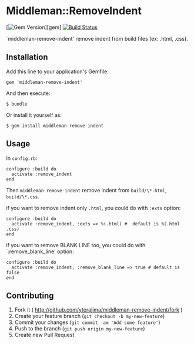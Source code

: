 # Middleman::RemoveIndent

[![Gem Version](https://badge.fury.io/rb/middleman-remove-indent.svg)][gem]
[![Build Status](https://travis-ci.org/yterajima/middleman-remove-indent.svg?branch=master)](https://travis-ci.org/yterajima/middleman-remove-indent)

`middleman-remove-indent' remove indent from build files (ex: .html, .css).

## Installation

Add this line to your application's Gemfile:

    gem 'middleman-remove-indent'

And then execute:

    $ bundle

Or install it yourself as:

    $ gem install middleman-remove-indent

## Usage

In `config.rb`:

    configure :build do
      activate :remove_indent
    end

Then `middleman-remove-indent` remove indent from `build/\*.html`, `build/\*.css`.

if you want to remove indent only `.html`, you could do with `:exts` option:

    configure :build do
      activate :remove_indent, :exts => %(.html) #  default is %(.html .css)
    end

if you want to remove BLANK LINE too, you could do with `:remove_blank_line' option:

    configure :build do
      activate :remove_indent, :remove_blank_line => true # default is false
    end

## Contributing

1. Fork it ( http://github.com/yterajima/middleman-remove-indent/fork )
2. Create your feature branch (`git checkout -b my-new-feature`)
3. Commit your changes (`git commit -am 'Add some feature'`)
4. Push to the branch (`git push origin my-new-feature`)
5. Create new Pull Request
